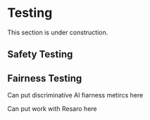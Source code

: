 # Testing

This section is under construction.

## Safety Testing


## Fairness Testing

Can put discriminative AI fiarness metircs here

Can put work with Resaro here
